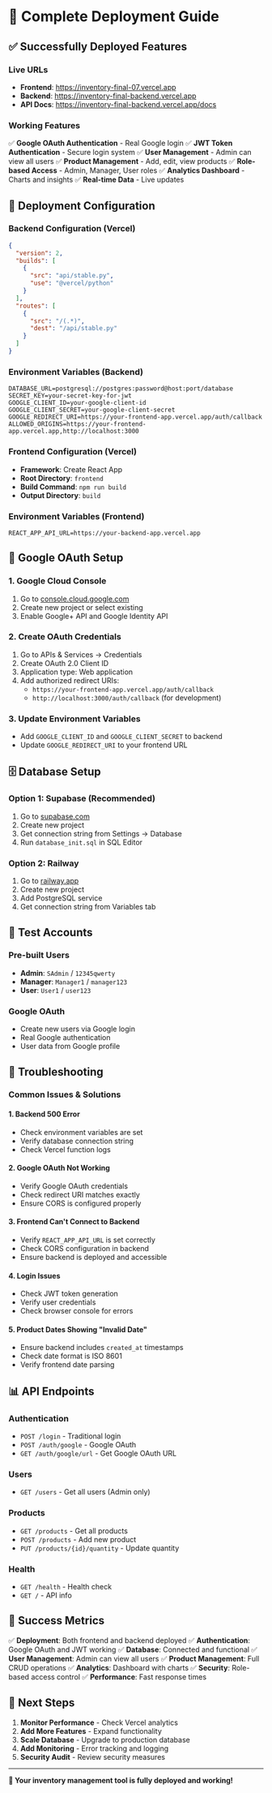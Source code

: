 # 🚀 Complete Deployment Guide

## ✅ Successfully Deployed Features

### **Live URLs**
- **Frontend**: https://inventory-final-07.vercel.app
- **Backend**: https://inventory-final-backend.vercel.app
- **API Docs**: https://inventory-final-backend.vercel.app/docs

### **Working Features**
✅ **Google OAuth Authentication** - Real Google login
✅ **JWT Token Authentication** - Secure login system
✅ **User Management** - Admin can view all users
✅ **Product Management** - Add, edit, view products
✅ **Role-based Access** - Admin, Manager, User roles
✅ **Analytics Dashboard** - Charts and insights
✅ **Real-time Data** - Live updates

## 🔧 Deployment Configuration

### **Backend Configuration (Vercel)**
```json
{
  "version": 2,
  "builds": [
    {
      "src": "api/stable.py",
      "use": "@vercel/python"
    }
  ],
  "routes": [
    {
      "src": "/(.*)",
      "dest": "/api/stable.py"
    }
  ]
}
```

### **Environment Variables (Backend)**
```
DATABASE_URL=postgresql://postgres:password@host:port/database
SECRET_KEY=your-secret-key-for-jwt
GOOGLE_CLIENT_ID=your-google-client-id
GOOGLE_CLIENT_SECRET=your-google-client-secret
GOOGLE_REDIRECT_URI=https://your-frontend-app.vercel.app/auth/callback
ALLOWED_ORIGINS=https://your-frontend-app.vercel.app,http://localhost:3000
```

### **Frontend Configuration (Vercel)**
- **Framework**: Create React App
- **Root Directory**: `frontend`
- **Build Command**: `npm run build`
- **Output Directory**: `build`

### **Environment Variables (Frontend)**
```
REACT_APP_API_URL=https://your-backend-app.vercel.app
```

## 🔐 Google OAuth Setup

### **1. Google Cloud Console**
1. Go to [console.cloud.google.com](https://console.cloud.google.com)
2. Create new project or select existing
3. Enable Google+ API and Google Identity API

### **2. Create OAuth Credentials**
1. Go to APIs & Services → Credentials
2. Create OAuth 2.0 Client ID
3. Application type: Web application
4. Add authorized redirect URIs:
   - `https://your-frontend-app.vercel.app/auth/callback`
   - `http://localhost:3000/auth/callback` (for development)

### **3. Update Environment Variables**
- Add `GOOGLE_CLIENT_ID` and `GOOGLE_CLIENT_SECRET` to backend
- Update `GOOGLE_REDIRECT_URI` to your frontend URL

## 🗄️ Database Setup

### **Option 1: Supabase (Recommended)**
1. Go to [supabase.com](https://supabase.com)
2. Create new project
3. Get connection string from Settings → Database
4. Run `database_init.sql` in SQL Editor

### **Option 2: Railway**
1. Go to [railway.app](https://railway.app)
2. Create new project
3. Add PostgreSQL service
4. Get connection string from Variables tab

## 🧪 Test Accounts

### **Pre-built Users**
- **Admin**: `SAdmin` / `12345qwerty`
- **Manager**: `Manager1` / `manager123`
- **User**: `User1` / `user123`

### **Google OAuth**
- Create new users via Google login
- Real Google authentication
- User data from Google profile

## 🔧 Troubleshooting

### **Common Issues & Solutions**

#### **1. Backend 500 Error**
- Check environment variables are set
- Verify database connection string
- Check Vercel function logs

#### **2. Google OAuth Not Working**
- Verify Google OAuth credentials
- Check redirect URI matches exactly
- Ensure CORS is configured properly

#### **3. Frontend Can't Connect to Backend**
- Verify `REACT_APP_API_URL` is set correctly
- Check CORS configuration in backend
- Ensure backend is deployed and accessible

#### **4. Login Issues**
- Check JWT token generation
- Verify user credentials
- Check browser console for errors

#### **5. Product Dates Showing "Invalid Date"**
- Ensure backend includes `created_at` timestamps
- Check date format is ISO 8601
- Verify frontend date parsing

## 📊 API Endpoints

### **Authentication**
- `POST /login` - Traditional login
- `POST /auth/google` - Google OAuth
- `GET /auth/google/url` - Get Google OAuth URL

### **Users**
- `GET /users` - Get all users (Admin only)

### **Products**
- `GET /products` - Get all products
- `POST /products` - Add new product
- `PUT /products/{id}/quantity` - Update quantity

### **Health**
- `GET /health` - Health check
- `GET /` - API info

## 🎯 Success Metrics

✅ **Deployment**: Both frontend and backend deployed
✅ **Authentication**: Google OAuth and JWT working
✅ **Database**: Connected and functional
✅ **User Management**: Admin can view all users
✅ **Product Management**: Full CRUD operations
✅ **Analytics**: Dashboard with charts
✅ **Security**: Role-based access control
✅ **Performance**: Fast response times

## 🚀 Next Steps

1. **Monitor Performance** - Check Vercel analytics
2. **Add More Features** - Expand functionality
3. **Scale Database** - Upgrade to production database
4. **Add Monitoring** - Error tracking and logging
5. **Security Audit** - Review security measures

---

**🎉 Your inventory management tool is fully deployed and working!** 